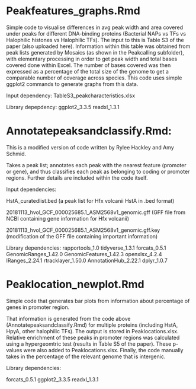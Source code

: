 # Peakfeatures_graphs.Rmd

Simple code to visualise differences in avg peak width and area covered under peaks for different DNA-binding proteins (Bacterial NAPs vs TFs vs Halophilic histones vs Halophilic TFs). The input to this is Table S3 of the paper (also uploaded here). Information within this table was obtained from peak lists generated by Mosaics (as shown in the Peakcalling subfolder), with elementary processing in order to get peak width and total bases covered done within Excel. The number of bases covered was then expressed as a percentage of the total size of the genome to get a comparable number of coverage across species. This code uses simple ggplot2 commands to generate graphs from this data.

Input dependency: TableS3_peakcharacteristics.xlsx

Library depepdency: ggplot2_3.3.5 readxl_1.3.1

# Annotatepeaksandclassify.Rmd:

This is a modified version of code written by Rylee Hackley and Amy Schmid.

Takes a peak list; annotates each peak with the nearest feature (promoter or gene), and thus classifies each peak as belonging to coding or promoter regions. Further details are included within the code itself.

Input dependencies:

HstA_curatedlist.bed (a peak list for Hfx volcanii HstA in .bed format)

20181113_hvol_GCF_000025685.1_ASM2568v1_genomic.gff (GFF file from NCBI containing gene information for Hfx volcanii)

20181113_hvol_GCF_000025685.1_ASM2568v1_genomic.gff.key (modification of the GFF file containing important information)


Library dependencies:
rapportools_1.0 
tidyverse_1.3.1 
forcats_0.5.1 
GenomicRanges_1.42.0 
GenomicFeatures_1.42.3 
openxlsx_4.2.4 
IRanges_2.24.1 
rtracklayer_1.50.0 
AnnotationHub_2.22.1 
dplyr_1.0.7 

# Peaklocation_newplot.Rmd

Simple code that generates bar plots from information about percentage of genes in promoter region.

That information is generated from the code above (Annotatepeaksandclassify.Rmd) for multiple proteins (including HstA, HpyA, other halophilic TFs). The output is stored in Peaklocations.xlsx. Relative enrichment of these peaks in promoter regions was calculated using a hypergeomtric test (results in Table S5 of the paper). These p-values were also added to Peaklocations.xlsx. Finally, the code manually takes in the percentage of the relevant genome that is intergenic.

Library dependencies:

forcats_0.5.1 ggplot2_3.3.5 readxl_1.3.1
